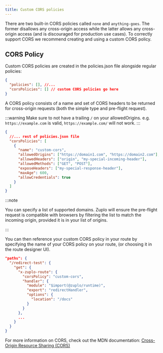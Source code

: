 ```yaml
---
title: Custom CORS policies
---
```


There are two built-in CORS policies called `none` and `anything-goes`. The
former disallows any cross-origin access while the latter allows any
cross-origin access (and is discouraged for production use cases). To correctly
support CORS we recommend creating and using a custom CORS policy.

## CORS Policy

Custom CORS policies are created in the policies.json file alongside regular
policies:

```json
{
  "policies": [], //...
  "corsPolicies": [] // custom CORS policies go here
}
```

A CORS policy consists of a name and set of CORS headers to be returned for
cross-origin requests (both the simple type and pre-flight request).

:::warning Make sure to not have a trailing `/` on your allowedOrigins. e.g.
`https://example.com` is valid, `https://example.com/` will not work. :::

```json
{
  //... rest of policies.json file
  "corsPolicies": [
    {
      "name": "custom-cors",
      "allowedOrigins": ["https://domain1.com", "https://domain2.com"],
      "allowedHeaders": ["origin", "my-special-incoming-header"],
      "allowedMethods": ["GET", "POST"],
      "exposeHeaders": ["my-special-response-header"],
      "maxAge": 600,
      "allowCredentials": true
    }
  ]
}
```

:::note

You can specify a list of supported domains. Zuplo will ensure the pre-flight
request is compatible with browsers by filtering the list to match the incoming
origin, provided it is in your list of origins.

:::

You can then reference your custom CORS policy in your route by specifying the
name of your CORS policy on your route, (or choosing it in the route designer
UI).

```json
"paths": {
  "/redirect-test": {
    "get": {
      "x-zuplo-route": {
        "corsPolicy": "custom-cors",
        "handler": {
          "module": "$import(@zuplo/runtime)",
          "export": "redirectHandler",
          "options": {
            "location": "/docs"
          }
        }
      },
      ...
    }
  }
}
```

For more information on CORS, check out the MDN documentation:
[Cross-Origin Resource Sharing (CORS)](https://developer.mozilla.org/en-US/docs/Web/HTTP/CORS)
